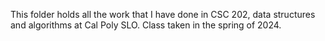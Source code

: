 This folder holds all the work that I have done in CSC 202, data structures and algorithms at Cal Poly SLO. Class taken in the spring of 2024.
